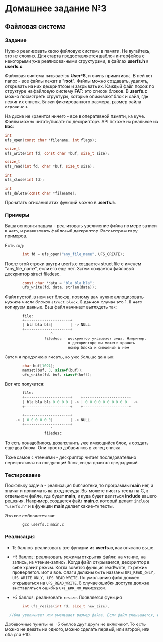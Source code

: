 # Домашнее задание №3 
## Файловая система

### Задание

Нужно реализовать свою файловую систему в памяти. Не пугайтесь,
это не сложно. Для старта предоставляется шаблон интерфейса с
некоторыми уже реализованными структурами, в файлах __userfs.h__ и
__userfs.c__.

Файловая система называется __UserFS__, и очень примитивна. В ней нет
папок - все файлы лежат в "__root__". Файлы можно создавать, удалять,
открывать на них дескрипторы и закрывать их. Каждый файл похож по
структуре на файловую систему __FAT__: это список блоков. В __userfs.c__
можно посмотреть структуры, которые описывают блок и файл, где
лежит их список. Блоки фиксированного размера, размер файла
ограничен.

На диске не хранится ничего - все в оперативной памяти, на куче.
Файлы можно читать/писать по дескриптору. API похоже на реальное
из __libc__:

```C
int
ufs_open(const char *filename, int flags);

ssize_t
ufs_write(int fd, const char *buf, size_t size);

ssize_t
ufs_read(int fd, char *buf, size_t size);

int
ufs_close(int fd);

int
ufs_delete(const char *filename);
```

Прочитать описания этих функций можно в __userfs.h__.

### Примеры

Ваша основная задача - реализовать увеличение файла по мере записи
в него, и реализовать файловый дескриптор. Рассмотрим пару
примеров.

Есть код:

```C
        int fd = ufs_open("any_file_name", UFS_CREATE);
```

После этой строки внутри userfs.c создается struct file с именем
"any_file_name", если его еще нет. Затем создается файловый
дескриптор struct filedesc.

```C
        const char *data = "bla bla bla";
        ufs_write(fd, data, strlen(data));
```

Файл пустой, в нем нет блоков, поэтому вам нужно аллоцировать
нужное число блоков `struct block`. В данном случае это 1. В него
копируем данные. Ваш файл начинает выглядеть так:

```C
        file:
        +---------------------+
        | bla bla bla|        | -> NULL.
        +---------------------+
                     ^
                  filedesc - дескриптор указывает сюда. Например,
                             в дескрипторе вы можете хранить
                             номер блока и смещение в нем.
```

Затем я продолжаю писать, но уже больше данных:

```C
        char buf[1024];
        memset(buf, 0, sizeof(buf));
        ufs_write(fd, buf, sizeof(buf));

```

Вот что получится:

```C
        file:
        +---------------------+    +---------------------+
        | bla bla bla 0 0 0 0 | -> | 0 0 0 0 0 0 0 0 0 0 | ->
        +---------------------+    +---------------------+

        +---------------------+
     -> | 0 0 0 0 0 0|        | -> NULL.
        +---------------------+
                     ^
                  filedesc
```

То есть понадобилось дозаполнить уже имеющийся блок, и создать еще
два блока. Они просто добавились в конец списка.

Тоже самое с чтениями - дескриптор читает последовательно
перепрыгивая на следующий блок, когда дочитал предыдущий.

### Тестирование

Поскольку задача - реализация библиотеки, то программы __main__ нет,
а значит и принимать на вход некуда. Вы можете писать тесты на С,
в отдельном файле, где будет __main__, и куда будет делаться __include__
вашего решения. Например, создается файл __main.c__, который делает
`include "userfs.h"` и в функции __main__ делает какие-то тесты.

Это все собирается так:
```
        gcc userfs.c main.c
```

### Реализация

- 15 баллов: реализовать все функции из __userfs.c__, как описано
  выше.

- +5 баллов: реализовать режимы открытия файла: на чтение, на
  запись, на чтение-запись. Когда файл открывается, дескриптор в
  себе хранит режим. Когда зовется функция read/write, то режим
  проверяется. Вот и все. Флаги должны быть названы `UFS_READ_ONLY,
  UFS_WRITE_ONLY, UFS_READ_WRITE`. По умолчанию файл должен
  открываться на `UFS_READ_WRITE`. В случае ошибки доступа должна
  выставляться ошибка `UFS_ERR_NO_PERMISSION`.

- +5 баллов: реализовать `resize`. Появляется функция

```C
        int ufs_resize(int fd, size_t new_size);

  //Она увеличивет или уменьшает размер файла. Если файл уменьшается, и часть файловых дескрипторов начинает указывать за пределы размера файла, то они сдвигаются на его новый конец.
```

Добавочные пункты на +5 баллов друг друга не включают. То есть
можно не делать ни одного, можно сделать первый, или второй, или
оба для +10.
